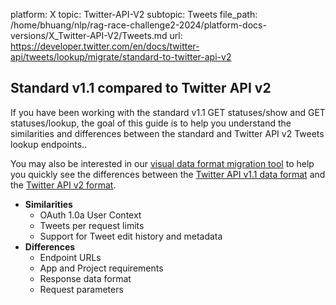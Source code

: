 platform: X
topic: Twitter-API-V2
subtopic: Tweets
file_path: /home/bhuang/nlp/rag-race-challenge2-2024/platform-docs-versions/X_Twitter-API-V2/Tweets.md
url: https://developer.twitter.com/en/docs/twitter-api/tweets/lookup/migrate/standard-to-twitter-api-v2

## Standard v1.1 compared to Twitter API v2

If you have been working with the standard v1.1 GET statuses/show and GET statuses/lookup, the goal of this guide is to help you understand the similarities and differences between the standard and Twitter API v2 Tweets lookup endpoints..

You may also be interested in our [visual data format migration tool](https://developer.twitter.com/en/docs/twitter-api/migrate/data-formats/visual-data-format-migration-tool) to help you quickly see the differences between the [Twitter API v1.1 data format](https://developer.twitter.com/en/docs/twitter-api/v1/data-dictionary/overview/intro-to-tweet-json) and the [Twitter API v2 format](https://developer.twitter.com/en/docs/twitter-api/data-dictionary/introduction).

* **Similarities**
    * OAuth 1.0a User Context
    * Tweets per request limits
    * Support for Tweet edit history and metadata 
* **Differences**
    * Endpoint URLs
    * App and Project requirements
    * Response data format
    * Request parameters